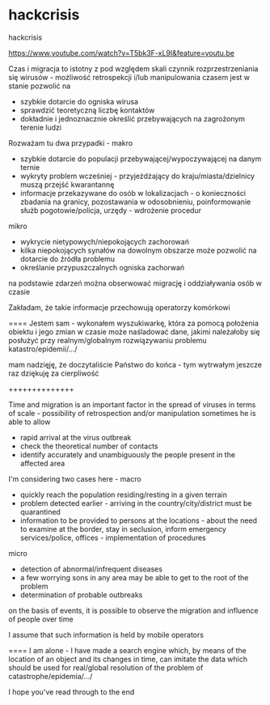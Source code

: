 # hackcrisis
hackcrisis

https://www.youtube.com/watch?v=T5bk3F-xL9I&feature=youtu.be

Czas i migracja to istotny z pod względem skali czynnik rozprzestrzeniania się wirusów - możliwość retrospekcji i/lub manipulowania 
czasem jest w stanie pozwolić na 
- szybkie dotarcie do ogniska wirusa 
- sprawdzić teoretyczną liczbę kontaktów
- dokładnie i jednoznacznie określić przebywających na zagrożonym terenie ludzi

Rozważam tu dwa przypadki - 
makro 
  
  - szybkie dotarcie do populacji przebywającej/wypoczywającej na danym ternie
  - wykryty problem wcześniej - przyjeżdżający do kraju/miasta/dzielnicy muszą przejść kwarantannę
  - informacje przekazywane do osób w lokalizacjach - o konieczności zbadania na granicy, pozostawania w odosobnieniu, poinformowanie
    służb pogotowie/policja, urzędy - wdrożenie procedur

mikro
  - wykrycie nietypowych/niepokojących zachorowań 
  - kilka niepokojących synałów na dowolnym obszarze może pozwolić na dotarcie do źródła problemu 
  - określanie  przypuszczalnych ogniska zachorwań
      
na podstawie zdarzeń można obserwować migrację i oddziaływania osób w czasie 

Zakładam, że takie informacje przechowują operatorzy komórkowi

====
Jestem sam - wykonałem wyszukiwarkę, która za pomocą położenia obiektu i jego zmian w czasie może naśladować dane, jakimi należałoby się posłużyć przy realnym/globalnym rozwiązywaniu problemu katastro/epidemii/.../

mam nadzięję, że doczytaliście Państwo do końca - tym wytrwałym jeszcze raz dziękuję za cierpliwość


++++++++++++++


Time and migration is an important factor in the spread of viruses in terms of scale - possibility of retrospection and/or manipulation 
sometimes he is able to allow 
- rapid arrival at the virus outbreak 
- check the theoretical number of contacts
- identify accurately and unambiguously the people present in the affected area

I'm considering two cases here - 
macro 
  
  - quickly reach the population residing/resting in a given terrain
  - problem detected earlier - arriving in the country/city/district must be quarantined
  - information to be provided to persons at the locations - about the need to examine at the border, stay in seclusion, inform
    emergency services/police, offices - implementation of procedures

micro
  - detection of abnormal/infrequent diseases 
  - a few worrying sons in any area may be able to get to the root of the problem 
  - determination of probable outbreaks
      
on the basis of events, it is possible to observe the migration and influence of people over time 

I assume that such information is held by mobile operators

====
I am alone - I have made a search engine which, by means of the location of an object and its changes in time, can imitate the data which should be used for real/global resolution of the problem of catastrophe/epidemia/.../

I hope you've read through to the end
